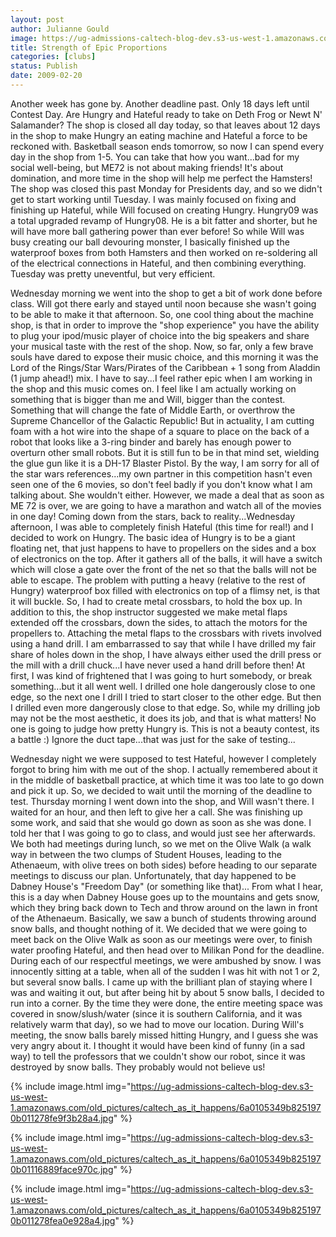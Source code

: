 ```yaml
---
layout: post
author: Julianne Gould
image: https://ug-admissions-caltech-blog-dev.s3-us-west-1.amazonaws.com/old_pictures/caltech_as_it_happens/6a0105349b8251970b01116889e9c3970c.jpg
title: Strength of Epic Proportions
categories: [clubs]
status: Publish
date: 2009-02-20
---
```


Another week has gone by. Another deadline past. Only 18 days left until Contest Day. Are Hungry and Hateful ready to take on Deth Frog or Newt N' Salamander? The shop is closed all day today, so that leaves about 12 days in the shop to make Hungry an eating machine and Hateful a force to be reckoned with. Basketball season ends tomorrow, so now I can spend every day in the shop from 1-5. You can take that how you want...bad for my social well-being, but ME72 is not about making friends! It's about domination, and more time in the shop will help me perfect the Hamsters!
The shop was closed this past Monday for Presidents day, and so we didn't get to start working until Tuesday. I was mainly focused on fixing and finishing up Hateful, while Will focused on creating Hungry. Hungry09 was a total upgraded revamp of Hungry08. He is a bit fatter and shorter, but he will have more ball gathering power than ever before! So while Will was busy creating our ball devouring monster, I basically finished up the waterproof boxes from both Hamsters and then worked on re-soldering all of the electrical connections in Hateful, and then combining everything. Tuesday was pretty uneventful, but very efficient.

Wednesday morning we went into the shop to get a bit of work done before class. Will got there early and stayed until noon because she wasn't going to be able to make it that afternoon. So, one cool thing about the machine shop, is that in order to improve the "shop experience" you have the ability to plug your ipod/music player of choice into the big speakers and share your musical taste with the rest of the shop. Now, so far, only a few brave souls have dared to expose their music choice, and this morning it was the Lord of the Rings/Star Wars/Pirates of the Caribbean + 1 song from Aladdin (1 jump ahead!) mix. I have to say...I feel rather epic when I am working in the shop and this music comes on. I feel like I am actually working on something that is bigger than me and Will, bigger than the contest. Something that will change the fate of Middle Earth, or overthrow the Supreme Chancellor of the Galactic Republic! But in actuality, I am cutting foam with a hot wire into the shape of a square to place on the back of a robot that looks like a 3-ring binder and barely has enough power to overturn other small robots. But it is still fun to be in that mind set, wielding the glue gun like it is a DH-17 Blaster Pistol. By the way, I am sorry for all of the star wars references...my own partner in this competition hasn't even seen one of the 6 movies, so don't feel badly if you don't know what I am talking about. She wouldn't either. However, we made a deal that as soon as ME 72 is over, we are going to have a marathon and watch all of the movies in one day!
Coming down from the stars, back to reality...Wednesday afternoon, I was able to completely finish Hateful (this time for real!) and I decided to work on Hungry. The basic idea of Hungry is to be a giant floating net, that just happens to have to propellers on the sides and a box of electronics on the top. After it gathers all of the balls, it will have a switch which will close a gate over the front of the net so that the balls will not be able to escape. The problem with putting a heavy (relative to the rest of Hungry) waterproof box filled with electronics on top of a flimsy net, is that it will buckle. So, I had to create metal crossbars, to hold the box up. In addition to this, the shop instructor suggested we make metal flaps extended off the crossbars, down the sides, to attach the motors for the propellers to. Attaching the metal flaps to the crossbars with rivets involved using a hand drill. I am embarrassed to say that while I have drilled my fair share of holes down in the shop, I have always either used the drill press or the mill with a drill chuck...I have never used a hand drill before then! At first, I was kind of frightened that I was going to hurt somebody, or break something...but it all went well. I drilled one hole dangerously close to one edge, so the next one I drill I tried to start closer to the other edge. But then I drilled even more dangerously close to that edge. So, while my drilling job may not be the most aesthetic, it does its job, and that is what matters! No one is going to judge how pretty Hungry is. This is not a beauty contest, its a battle :)
 Ignore the duct tape...that was just for the sake of testing...

Wednesday night we were supposed to test Hateful, however I completely forgot to bring him with me out of the shop. I actually remembered about it in the middle of basketball practice, at which time it was too late to go down and pick it up. So, we decided to wait until the morning of the deadline to test. 
Thursday morning I went down into the shop, and Will wasn't there. I waited for an hour, and then left to give her a call. She was finishing up some work, and said that she would go down as soon as she was done. I told her that I was going to go to class, and would just see her afterwards. We both had meetings during lunch, so we met on the Olive Walk (a walk way in between the two clumps of Student Houses, leading to the Athenaeum, with olive trees on both sides) before heading to our separate meetings to discuss our plan. Unfortunately, that day happened to be Dabney House's "Freedom Day" (or something like that)... From what I hear, this is a day when Dabney House goes up to the mountains and gets snow, which they bring back down to Tech and throw around on the lawn in front of the Athenaeum. Basically, we saw a bunch of students throwing around snow balls, and thought nothing of it. We decided that we were going to meet back on the Olive Walk as soon as our meetings were over, to finish water proofing Hateful, and then head over to Milikan Pond for the deadline. During each of our respectful meetings, we were ambushed by snow. I was innocently sitting at a table, when all of the sudden I was hit with not 1 or 2, but several snow balls. I came up with the brilliant plan of staying where I was and waiting it out, but after being hit by about 5 snow balls, I decided to run into a corner. By the time they were done, the entire meeting space was covered in snow/slush/water (since it is southern California, and it was relatively warm that day), so we had to move our location. During Will's meeting, the snow balls barely missed hitting Hungry, and I guess she was very angry about it. I thought it would have been kind of funny (in a sad way) to tell the professors that we couldn't show our robot, since it was destroyed by snow balls. They probably would not believe us!

{% include image.html img="https://ug-admissions-caltech-blog-dev.s3-us-west-1.amazonaws.com/old_pictures/caltech_as_it_happens/6a0105349b8251970b011278fe9f3b28a4.jpg" %}

{% include image.html img="https://ug-admissions-caltech-blog-dev.s3-us-west-1.amazonaws.com/old_pictures/caltech_as_it_happens/6a0105349b8251970b01116889face970c.jpg" %}

{% include image.html img="https://ug-admissions-caltech-blog-dev.s3-us-west-1.amazonaws.com/old_pictures/caltech_as_it_happens/6a0105349b8251970b011278fea0e928a4.jpg" %} 
